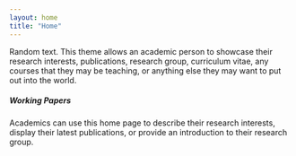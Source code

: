 ```yaml
---
layout: home
title: "Home"
---
```


Random text. This theme allows an academic person to showcase their research interests, publications, research group, curriculum vitae, any courses that they may be teaching, or anything else they may want to put out into the world.


<h5 class="fw-bold">Working Papers</h5>

Academics can use this home page to describe their research interests, display their latest publications, or provide an introduction to their research group.
